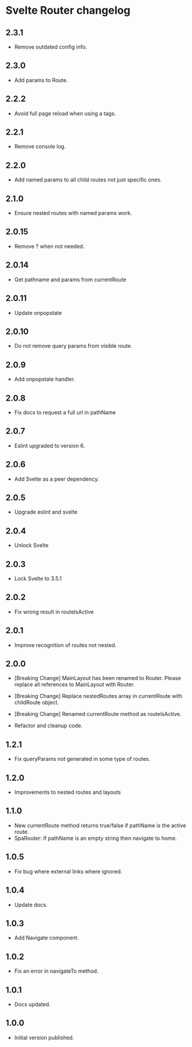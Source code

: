# Svelte Router changelog

## 2.3.1

- Remove outdated config info.

## 2.3.0

- Add params to Route.

## 2.2.2

- Avoid full page reload when using a tags.

## 2.2.1

- Remove console log.

## 2.2.0

- Add named params to all child routes not just specific ones.

## 2.1.0

- Ensure nested routes with named params work.

## 2.0.15

- Remove ? when not needed.

## 2.0.14

- Get pathname and params from currentRoute

## 2.0.11

- Update onpopstate

## 2.0.10

- Do not remove query params from visible route.

## 2.0.9

- Add onpopstate handler.

## 2.0.8

- Fix docs to request a full url in pathName

## 2.0.7

- Eslint upgraded to version 6.

## 2.0.6

- Add Svelte as a peer dependency.

## 2.0.5

- Upgrade eslint and svelte

## 2.0.4

- Unlock Svelte

## 2.0.3

- Lock Svelte to 3.5.1

## 2.0.2

- Fix wrong result in routeIsActive

## 2.0.1

- Improve recognition of routes not nested.

## 2.0.0

- [Breaking Change] MainLayout has been renamed to Router. Please replace all references to MainLayout with Router.
- [Breaking Change] Replace nestedRoutes array in currentRoute with childRoute object.
- [Breaking Change] Renamed currentRoute method as routeIsActive.

- Refactor and cleanup code.

## 1.2.1

- Fix queryParams not generated in some type of routes.

## 1.2.0

- Improvements to nested routes and layouts

## 1.1.0

- New currentRoute method returns true/false if pathName is the active route.
- SpaRouter: If pathName is an empty string then navigate to home.

## 1.0.5

- Fix bug where external links where ignored.

## 1.0.4

- Update docs.

## 1.0.3

- Add Navigate component.

## 1.0.2

- Fix an error in navigateTo method.

## 1.0.1

- Docs updated.

## 1.0.0

- Initial version published.
